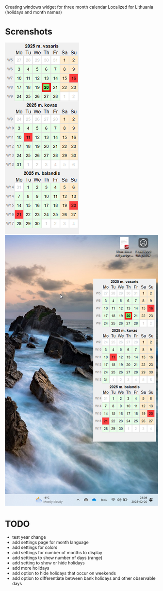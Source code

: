 Creating windows widget for three month calendar
Localized for Lithuania (holidays and month names)

# Screnshots #
![Application](https://github.com/alicemq/desktop-calendar-sticky/blob/main/src-tauri/screenshots/App.png?raw=true)
![Screenshot](https://github.com/alicemq/desktop-calendar-sticky/blob/main/src-tauri/screenshots/desktop.png?raw=true)

# TODO #
* test year change
* add settings page for month language
* add settings for colors
* add settings for number of months to display
* add settings to show number of days (range)
* add setting to show or hide holidays
* add more holidays
* add option to hide holidays that occur on weekends
* add option to differentiate between bank holidays and other observable days